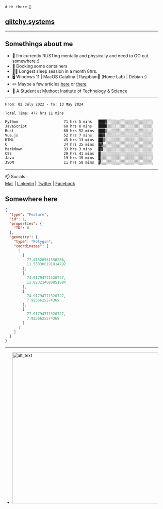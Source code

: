 ```
# Hi there 👋
```
## [glitchy.systems](https://glitchy.systems)
---

## Somethings about me



- 🌱 I’m currently RUSTing mentally and physically and need to GO out somewhere :)
- 🐋 Docking some containers
- 😶‍🌫️ Longest sleep session in a month 8hrs.
- 🖥️ Windows 11 | MacOS Catalina | Raspbian🥧 (Home Lab) | Debian :)
- ✏️ Maybe a few articles [here](https://medium.com/@advaithnarayanan8) or [there](https://medium.com/@advaithnarayanan8)
- 📑 A Student at [Muthoot Institute of Technology & Science](https://mgmits.ac.in/)



---

<!--START_SECTION:waka-->

```txt
From: 02 July 2022 - To: 13 May 2024

Total Time: 477 hrs 11 mins

Python                     71 hrs 5 mins   ███▓░░░░░░░░░░░░░░░░░░░░░   14.90 %
JavaScript                 68 hrs 8 mins   ███▓░░░░░░░░░░░░░░░░░░░░░   14.28 %
Rust                       60 hrs 52 mins  ███▒░░░░░░░░░░░░░░░░░░░░░   12.76 %
Vue.js                     52 hrs 7 mins   ██▓░░░░░░░░░░░░░░░░░░░░░░   10.92 %
HTML                       45 hrs 13 mins  ██▒░░░░░░░░░░░░░░░░░░░░░░   09.48 %
C                          34 hrs 35 mins  █▓░░░░░░░░░░░░░░░░░░░░░░░   07.25 %
Markdown                   33 hrs 3 mins   █▓░░░░░░░░░░░░░░░░░░░░░░░   06.93 %
CSS                        20 hrs 41 mins  █░░░░░░░░░░░░░░░░░░░░░░░░   04.33 %
Java                       19 hrs 19 mins  █░░░░░░░░░░░░░░░░░░░░░░░░   04.05 %
JSON                       11 hrs 58 mins  ▓░░░░░░░░░░░░░░░░░░░░░░░░   02.51 %
```

<!--END_SECTION:waka-->

---

📫 Socials :<br>
[Mail](mailto:advaith@glitchy.systems) | [Linkedin](https://www.linkedin.com/in/advaith-narayanan-a72152214/) | [Twitter](https://twitter.com/advaithnarayan) | [Facebook](https://screenmessage.com/qinq)

## Somewhere here

```geojson
{
  "type": "Feature",
  "id": 1,
  "properties": {
    "ID": 0
  },
  "geometry": {
    "type": "Polygon",
    "coordinates": [
      [
        [
          77.41528961556286,
          11.533300191814792
        ],
        [
          74.91794771320727,
          11.823214080851884
        ],
        [
          74.91794771320727,
          7.9236625574369
        ],
        [
          77.91794771320727,
          7.9236625574369
        ]
      ]
    ]
  }
}
```


--- 
- [<img alt="alt_text" width="500px" src="https://valid.x86.fr/cache/banner/xv24bv-6.png" />](https://valid.x86.fr/xv24bv)


